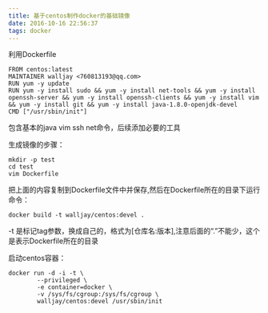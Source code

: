 ```yaml
---
title: 基于centos制作docker的基础镜像
date: 2016-10-16 22:56:37
tags: docker
---
```


利用Dockerfile
	
	FROM centos:latest
	MAINTAINER walljay <760813193@qq.com>
	RUN yum -y update
	RUN yum -y install sudo && yum -y install net-tools && yum -y install openssh-server && yum -y install openssh-clients && yum -y install vim && yum -y install git && yum -y install java-1.8.0-openjdk-devel
	CMD ["/usr/sbin/init"]
	
包含基本的java vim ssh net命令，后续添加必要的工具

生成镜像的步骤：
	
	mkdir -p test
	cd test
	vim Dockerfile

把上面的内容复制到Dockerfile文件中并保存,然后在Dockerfile所在的目录下运行命令：
	
	docker build -t walljay/centos:devel .

-t 是标记tag参数，换成自己的，格式为[仓库名:版本],注意后面的“.”不能少，这个是表示Dockerfile所在的目录

启动centos容器：

	docker run -d -i -t \                                  
			--privileged \                                                              
			-e container=docker \                                                       
			-v /sys/fs/cgroup:/sys/fs/cgroup \                                         
			walljay/centos:devel /usr/sbin/init

	
